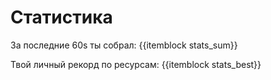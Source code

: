 # Статистика

За последние 60s ты собрал: {{itemblock stats_sum}}

Твой личный рекорд по ресурсам: {{itemblock stats_best}}